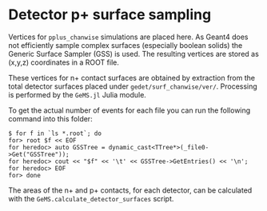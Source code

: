 # Detector p+ surface sampling

Vertices for `pplus_chanwise` simulations are placed here. As Geant4 does not
efficiently sample complex surfaces (especially boolean solids) the Generic
Surface Sampler (GSS) is used. The resulting vertices are stored as (x,y,z)
coordinates in a ROOT file.

These vertices for n+ contact surfaces are obtained by extraction from the
total detector surfaces placed under `gedet/surf_chanwise/ver/`. Processing
is performed by the `GeMS.jl` Julia module.

To get the actual number of events for each file you can run the following
command into this folder:

```console
$ for f in `ls *.root`; do
for> root $f << EOF
for heredoc> auto GSSTree = dynamic_cast<TTree*>(_file0->Get("GSSTree"));
for heredoc> cout << "$f" << '\t' << GSSTree->GetEntries() << '\n';
for heredoc> EOF
for> done
```

The areas of the n+ and p+ contacts, for each detector, can be calculated with
the `GeMS.calculate_detector_surfaces` script.
